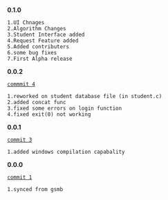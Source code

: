 **0.1.0**
```
1.UI Chnages
2.Algorithm Changes
3.Student Interface added
4.Request Feature added
5.Added contributers
6.some bug fixes
7.First Alpha release
```
**0.0.2** 

[`commmit 4`](https://github.com/saha-KUSHAL/nbc/commit/5865f710a8cbf6b2bbc85b47628c9e6429bbd88f)
```
1.reworked on student database file (in student.c)
2.added concat func
3.fixed some errors on login function
4.fixed exit(0) not working
```
**0.0.1**

[`commit 3`](https://github.com/saha-KUSHAL/nbc/commit/2fd97021e0320d36acec7a54a451dfe98173f59e)
```
1.added windows compilation capabality 
```
**0.0.0**

[`commit 1`](https://github.com/saha-KUSHAL/nbc/commit/20d85b6b204a0d0eddf6defa4d19cc4801f6f5f2)
```
1.synced from gsmb 
```
